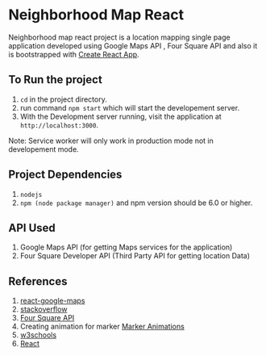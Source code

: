 # Neighborhood Map React 

Neighborhood map react project is a location mapping single page application developed using Google Maps API , Four Square API and also it is bootstrapped with [Create React App](https://github.com/facebook/create-react-app).

## To Run the project 

1. `cd` in the project directory.
2. run command `npm start` which will start the developement server.
3. With the Development server running, visit the application at `http://localhost:3000`.

Note: Service worker will only work in production mode not in developement mode.

## Project Dependencies

  1. `nodejs`
  2.  `npm (node package manager)` and npm version should be 6.0 or higher.

## API Used
    
 1. Google Maps API (for getting Maps services for the application)
 2. Four Square Developer API (Third Party API for getting location Data)

## References 

 1. [react-google-maps](https://tomchentw.github.io/react-google-maps/#installation)
 2. [stackoverflow](https:////stackoverflow.com/)
 3. [Four Square API](https://developer.foursquare.com/docs/api)
 4. Creating animation for marker [Marker Animations](https://developers.google.com/maps/documentation/javascript/examples/marker-animations)   
 5. [w3schools](https://www.w3schools.com/)
 6. [React](https://reactjs.org/docs/react-component.html)